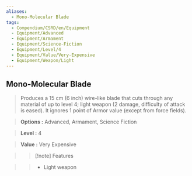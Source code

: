 ```yaml
---
aliases:
  - Mono-Molecular Blade
tags:
  - Compendium/CSRD/en/Equipment
  - Equipment/Advanced
  - Equipment/Armament
  - Equipment/Science-Fiction
  - Equipment/Level/4
  - Equipment/Value/Very-Expensive
  - Equipment/Weapon/Light
---
```

  
    
## Mono-Molecular Blade    
    
>Produces a 15 cm (6 inch) wire-like blade that cuts through any material of up to level 4; light weapon (2 damage, difficulty of attack is eased). It ignores 1 point of Armor value (except from force fields).    
> **Options :** Advanced, Armament, Science Fiction    
> **Level :** 4    
> **Value :** Very Expensive    
>>[!note] Features    
>> - Light weapon